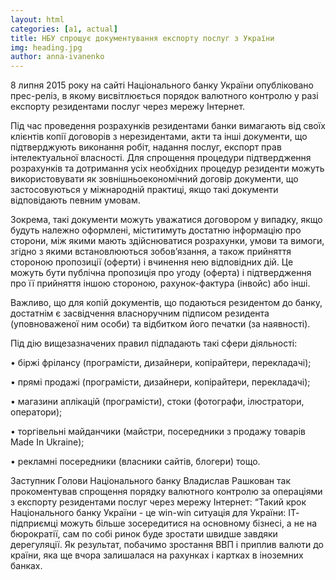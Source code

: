 ```yaml
---
layout: html
categories: [a1, actual]
title: НБУ спрощує документування експорту послуг з України
img: heading.jpg
author: anna-ivanenko
---
```


8 липня 2015 року на сайті Національного банку України опубліковано прес-реліз, в якому висвітлюється порядок валютного 
контролю у разі експорту резидентами послуг через мережу Інтернет.

Під час проведення розрахунків резидентами банки вимагають від своїх клієнтів копії договорів з нерезидентами, акти та інші 
документи, що підтверджують виконання робіт, надання послуг, експорт прав інтелектуальної власності. Для спрощення процедури 
підтвердження розрахунків та дотримання усіх необхідних процедур резиденти можуть використовувати як зовнішньоекономічний 
договір документи, що застосовуються у міжнародній практиці, якщо такі документи відповідають певним умовам.
 
Зокрема, такі документи можуть уважатися договором у випадку, якщо будуть належно оформлені, міститимуть достатню інформацію 
про сторони, між якими мають здійснюватися розрахунки, умови та вимоги, згідно з якими встановлюються зобов’язання, а також 
прийняття стороною пропозиції (оферти) і вчинення нею відповідних дій. Це можуть бути публічна пропозиція про угоду (оферта) 
і підтвердження про її прийняття іншою стороною, рахунок-фактура (інвойс) або інші.
  
Важливо, що для копій документів, що подаються резидентом до банку, достатнім є засвідчення власноручним підписом резидента 
(уповноваженої ним особи) та відбитком його печатки (за наявності).
 
Під дію вищезазначених правил підпадають такі сфери діяльності:
 
•	біржі фрілансу (програмісти, дизайнери, копірайтери, перекладачі);

•	прямі продажі (програмісти, дизайнери, копірайтери, перекладачі);

•	магазини аплікацій (програмісти), стоки (фотографи, ілюстратори, оператори);

•	торгівельні майданчики (майстри, посередники з продажу товарів Made In Ukraine);

•	рекламні посередники (власники сайтів, блогери) тощо.

Заступник Голови Національного банку Владислав Рашкован так прокоментував спрощення порядку валютного контролю за операціями з
експорту резидентами послуг через мережу Інтернет: “Такий крок Національного банку України - це win-win ситуація для України:
ІТ- підприємці можуть більше зосередитися на основному бізнесі, а не на бюрократії, сам по собі ринок буде зростати швидше 
завдяки дерегуляції. Як результат, побачимо зростання ВВП і приплив валюти до країни, яка ще вчора залишалася на рахунках і 
картках в іноземних банках. 
